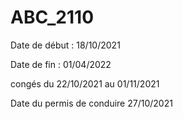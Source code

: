# ABC_2110

Date de début : 18/10/2021

Date de fin : 01/04/2022

congés du 22/10/2021 au 01/11/2021

Date du permis de conduire 27/10/2021